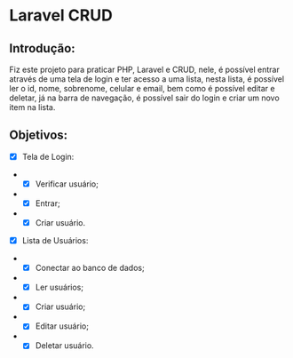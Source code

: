 # Laravel CRUD
## Introdução:
Fiz este projeto para praticar PHP, Laravel e CRUD, nele, é possível entrar através de uma tela de login e ter acesso a uma lista, nesta lista, é possível ler o id, nome, sobrenome, celular e email, bem como é possível editar e deletar, já na barra de navegação, é possível sair do login e criar um novo item na lista.
## Objetivos:
- [x] Tela de Login:
- - [x] Verificar usuário;
- - [x] Entrar;
- - [x] Criar usuário.
- [x] Lista de Usuários:
- - [x] Conectar ao banco de dados;
- - [x] Ler usuários;
- - [x] Criar usuário;
- - [x] Editar usuário;
- - [x] Deletar usuário.